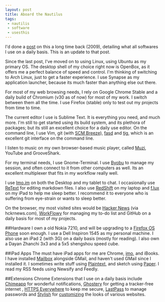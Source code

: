 ```yaml
---
layout: post
title: Aboard the Nautilus
tags:
 - nautilis
 - software
 - usesthis
---
```

I'd done a [post](http://captnemo.in/blog/2009/12/04/nautilus-behind-the-curtains/) on this a long time back (2009), detailing
what all softwares I use on a daily basis. This
is an update to that post.

Since the last post, I've moved on to using Linux, using
Ubuntu as my primary OS. The desktop shell of my
choice right now is OpenBox, as it offers me
a perfect balance of speed and control. I'm thinking of switching
to Arch Linux, just to get a faster experience. I use
Synapse as my application launcher, because its much faster
than anything else out there.

For most of my web browsing needs, I rely on Google Chrome Stable
and a daily build of Chromium (v30 as of now) for most of my work.
 I switch between them all the time. I use Firefox (stable) only to
test out my projects from time to time.

The current editor I use is Sublime Text. It is
everything you need, and much more. I'm still to
get started using its build system, and its
plethora of packages; but its still an excellent
choice for a daily use editor. On the command line, I use
Vim, git (with [SCM Breeze][scm]), [fasd][fasd] and [tig][tig],
which is an excellent git interface on the command line.

I listen to music on my own browser-based music
player, called [Muzi][muzi], YouTube and GrooveShark.

For my terminal needs, I use Gnome-Terminal. I use
[Byobu][byobu] to manage my session, and often
connect to it from other computers as well. Its an
excellent multiplexer that fits in my workflow
really well.

I use [Imo.im][imo] on both the
Desktop and my tablet to chat. I occasionally use [ReText][retext]
for editing markdown files. I also use [RedShift][rs] on my laptop and [f.lux][flux]
on my iPad to help me sleep better. I recommend it to everyone who is
suffering from eye-strain or wants to sleep better.

On the browser, my most visited sites would be
[Hacker News][hn] (via hckrnews.com), [WorkFlowy][wf] for managing
my to-do list and GitHub on a daily basis for most of my projects.

##Hardware
I own a old Nokia 7210, and will be upgrading to a [Firefox OS Phone][fos] soon enough. I use a Dell Inspiron 1545 as my personal machine. I also use an iPad 2 (with 3G) on a daily basis (mostly for reading). I also own a Dayan Zhanchi 3x3 and a 5x5 shengshou
speed cube.

##iPad Apps
The must have iPad apps for me are Chrome, [imo][imop],  and iBooks. I have installed [Mailbox][mb] alongside GMail, and haven't used GMail since
I installed it. I sometimes write stuff using [Plaintext][pt], and sketch using [Paper][paper]. I read my RSS feeds using Newsify and Feedly.

##Extensions
Chrome Extensions that I use on a daily basis include [Chimeapp][chime] for
wonderful notifications, [Ghostery][ghostery] for getting a tracker-free internet
, [HTTPS Everywhere][httpse] to keep me secure, [LastPass][lp] to manage passwords and [Stylish][stylish] for [customizing](http://userstyles.org/users/183835) the looks of various websites.

[scm]: https://github.com/ndbroadbent/scm_breeze "Faster Git Shortcuts"
[fasd]: https://github.com/clvv/fasd "Command Line Booster"
[tig]: https://github.com/jonas/tig "Excellent Git CLI"
[muzi]: https://sdslabs.co.in/muzi "Link works only inside IITR"
[byobu]: http://byobu.co/
[imo]: http://imo.im/
[retext]: http://sourceforge.net/projects/retext/
[rs]: http://jonls.dk/redshift/
[flux]: http://justgetflux.com/
[hn]: https://news.ycombinator.com/
[wf]: http://workflowy.com/
[fos]: https://www.mozilla.org/en-US/firefox/os/
[imop]: https://apps.apple.com/us/app/imo-video-calls-and-chat-hd/id1400579543
[mb]: https://techcrunch.com/2012/12/13/omg-mailbox-is-amazeballs/ "It got acquired by Dropbox and shut down later"
[pt]: https://appadvice.com/app/plaintext-2/769101727 "plaintext was a markdown editor for iOS. Was acquired by 433 labs and then shut down"
[paper]: http://www.fiftythree.com/paper
[ghostery]: http://www.ghostery.com
[httpse]: https://www.eff.org/https-everywhere
[lp]: http://lastpass.com/
[stylish]: https://chrome.google.com/webstore/detail/stylish/fjnbnpbmkenffdnngjfgmeleoegfcffe
[chime]: https://techcrunch.com/2013/03/28/hubspot-acquires-chime-prepwork/ "Chime was a Chrome extension that managed notifications; it was acquired and shut down by HubSpot"